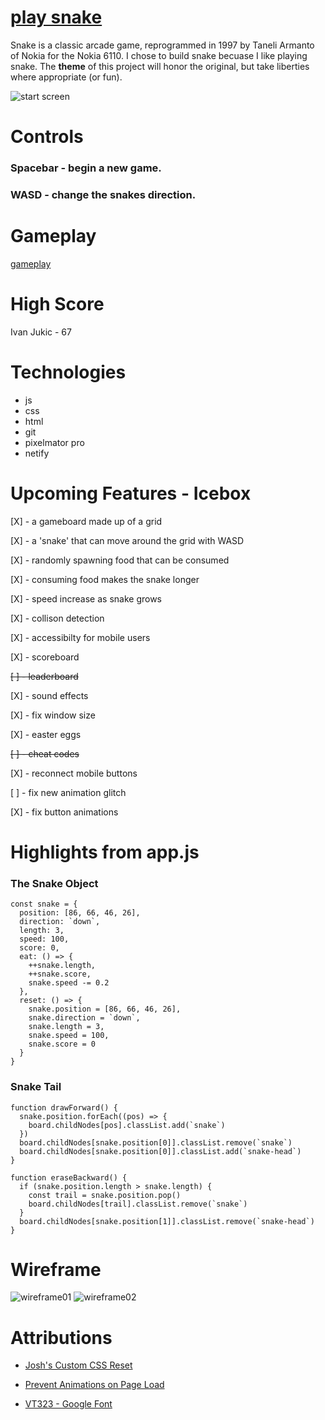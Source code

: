 # [play snake](https://ssssnake.netlify.app)

<!-- #### a description of snake, why I chose it, and a screenshot -->
Snake is a classic arcade game, reprogrammed in 1997 by Taneli Armanto of Nokia for the Nokia 6110. I chose to build snake becuase I like playing snake. The __theme__ of this project will honor the original, but take liberties where appropriate (or fun).

![start screen](https://i.imgur.com/nlFpopN.png)
<!-- # How to Play -->
# Controls

### Spacebar - begin a new game.
### WASD - change the snakes direction.

# Gameplay

[gameplay](https://i.imgur.com/BhgiiFc.gifv)


# High Score
Ivan Jukic - 67

# Technologies

* js
* css
* html
* git
* pixelmator pro
* netify

# Upcoming Features - Icebox

[X] - a gameboard made up of a grid

[X] - a 'snake' that can move around the grid with WASD

[X] - randomly spawning food that can be consumed

[X] - consuming food makes the snake longer

[X] - speed increase as snake grows

[X] - collison detection

[X] - accessibilty for mobile users

[X] - scoreboard

~~[ ] - leaderboard~~ 

[X] - sound effects

[X] - fix window size

[X] - easter eggs

~~[ ] - cheat codes~~

[X] - reconnect mobile buttons

[ ] - fix new animation glitch

[X] - fix button animations

# Highlights from app.js

### The Snake Object
``` 
const snake = {
  position: [86, 66, 46, 26],
  direction: `down`,
  length: 3,
  speed: 100,
  score: 0,
  eat: () => {
    ++snake.length,
    ++snake.score,
    snake.speed -= 0.2
  },
  reset: () => {
    snake.position = [86, 66, 46, 26],
    snake.direction = `down`,
    snake.length = 3,
    snake.speed = 100,
    snake.score = 0
  }
}
```
### Snake Tail
```
function drawForward() {
  snake.position.forEach((pos) => {
    board.childNodes[pos].classList.add(`snake`)
  })
  board.childNodes[snake.position[0]].classList.remove(`snake`)
  board.childNodes[snake.position[0]].classList.add(`snake-head`)
}

function eraseBackward() {
  if (snake.position.length > snake.length) {
    const trail = snake.position.pop()
    board.childNodes[trail].classList.remove(`snake`)
  }
  board.childNodes[snake.position[1]].classList.remove(`snake-head`)
}
```

<!-- ### Button Animations
```
document.addEventListener(`keydown`, (event) => {
  buttonAnimationOn(event.key)
})
document.addEventListener(`keyup`, (event) => {
  buttonAnimationOff(event.key)
})

function buttonAnimationOn(id) {
  document.querySelector(`#${id}`).classList.remove(`hidden`)
}

function buttonAnimationOff(id) {
  document.querySelector(`#${id}`).classList.add(`hidden`)
}
``` -->

# Wireframe

![wireframe01](https://i.imgur.com/4DYTRVW.png)
![wireframe02](https://i.imgur.com/vXAY1bN.png)

# Attributions

* [Josh's Custom CSS Reset](https://www.joshwcomeau.com/css/custom-css-reset/)

* [Prevent Animations on Page Load](https://stackoverflow.com/questions/27938900/how-to-prevent-a-css-keyframe-animation-from-running-on-page-load)

* [VT323 - Google Font](https://fonts.google.com/share?selection.family=VT323)